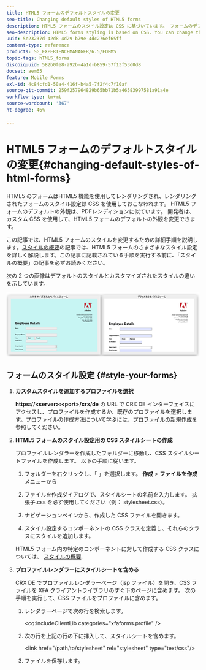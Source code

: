 ```yaml
---
title: HTML5 フォームのデフォルトスタイルの変更
seo-title: Changing default styles of HTML5 forms
description: HTML5 フォームのスタイル設定は CSS に基づいています。 フォームのデフォルトのスタイルを変更できます。
seo-description: HTML5 forms styling is based on CSS. You can change the default styles of the form.
uuid: 5e23237d-42d8-4d29-b79e-4dc276ef65ff
content-type: reference
products: SG_EXPERIENCEMANAGER/6.5/FORMS
topic-tags: hTML5_forms
discoiquuid: 582b0fe8-a92b-4a1d-b859-57f13f53d0d8
docset: aem65
feature: Mobile Forms
exl-id: 4c84cfd1-50a4-416f-b4a5-7f2f4c7f10af
source-git-commit: 259f257964829b65bb71b5a46583997581a91a4e
workflow-type: tm+mt
source-wordcount: '367'
ht-degree: 46%

---
```


# HTML5 フォームのデフォルトスタイルの変更{#changing-default-styles-of-html-forms}

HTML5 のフォームはHTML5 機能を使用してレンダリングされ、レンダリングされたフォームのスタイル設定は CSS を使用しておこなわれます。 HTML5 フォームのデフォルトの外観は、PDFレンディションに似ています。 開発者は、カスタム CSS を使用して、HTML5 フォームのデフォルトの外観を変更できます。

この記事では、HTML5 フォームのスタイルを変更するための詳細手順を説明します。[スタイルの概要](/help/forms/using/css-styles.md)の記事では、HTML5 フォームのさまざまなスタイル設定を詳しく解説します。この記事に記載されている手順を実行する前に、「スタイルの概要」の記事を必ずお読みください。

次の 2 つの画像はデフォルトのスタイルとカスタマイズされたスタイルの違いを示しています。

![pictures-002-small](assets/pictures-002-small.png)

## フォームのスタイル設定 {#style-your-forms}

1. **カスタムスタイルを追加するプロファイルを選択**

   **https://&lt;server>:&lt;port>/crx/de** の URL で CRX DE インターフェイスにアクセスし、プロファイルを作成するか、既存のプロファイルを選択します。プロファイルの作成方法について学ぶには、[プロファイルの新規作成](/help/forms/using/custom-profile.md)を参照してください。

1. **HTML5 フォームのスタイル設定用の CSS スタイルシートの作成**

   プロファイルレンダラーを作成したフォルダーに移動し、CSS スタイルシートファイルを作成します。 以下の手順に従います。

   1. フォルダーを右クリックし、「 」を選択します。 **作成** > **ファイルを作成** メニューから

   1. ファイルを作成ダイアログで、スタイルシートの名前を入力します。 拡張子.css を必ず使用してください（例： stylesheet.css）。
   1. ナビゲーションペインから、作成した CSS ファイルを開きます。
   1. スタイル設定するコンポーネントの CSS クラスを定義し、それらのクラスにスタイルを追加します。

   HTML5 フォーム内の特定のコンポーネントに対して作成する CSS クラスについては、 [スタイルの概要](/help/forms/using/css-styles.md).

1. **プロファイルレンダラーにスタイルシートを含める**

   CRX DE でプロファイルレンダラーページ（jsp ファイル）を開き、CSS ファイルを XFA クライアントライブラリのすぐ下のページに含めます。 次の手順を実行して、CSS ファイルをプロファイルに含めます。

   1. レンダラーページで次の行を検索します。

      &lt;cq:includeClientLib categories=&quot;xfaforms.profile&quot; />

   1. 次の行を上記の行の下に挿入して、スタイルシートを含めます。

      &lt;link href=&quot;/path/to/stylesheet&quot; rel=&quot;stylesheet&quot; type=&quot;text/css&quot;/>

   1.  ファイルを保存します。
